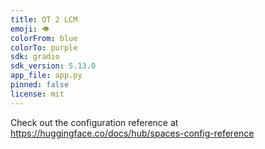```yaml
---
title: OT 2 LCM
emoji: 👁
colorFrom: blue
colorTo: purple
sdk: gradio
sdk_version: 5.13.0
app_file: app.py
pinned: false
license: mit
---
```


Check out the configuration reference at https://huggingface.co/docs/hub/spaces-config-reference
